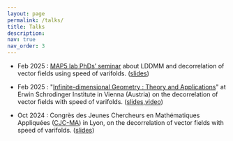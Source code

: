 ```yaml
---
layout: page
permalink: /talks/
title: Talks
description:
nav: true
nav_order: 3
---
```


- Feb 2025 : [MAP5 lab PhDs’ seminar](https://map5.mi.parisdescartes.fr/events/rayane-mouhli-2/) about LDDMM and decorrelation of vector fields using speed of varifolds. ([slides](https://rayanemouhli.github.io/assets/pdf/GTE_talk.pdf))

- Feb 2025 :  "[Infinite-dimensional Geometry : Theory and Applications](https://www.esi.ac.at/events/e550/)" at Erwin Schrodinger Institute in Vienna (Austria) on the decorrelation of vector fields with speed of varifolds. ([slides](https://rayanemouhli.github.io/assets/pdf/Vienna_talk.pdf),[video](https://www.youtube.com/watch?v=ds8odUOmPWM))

- Oct 2024 : Congrès des Jeunes Chercheurs en Mathématiques Appliquées ([CJC-MA](https://cjc-ma2024.sciencesconf.org/)) in Lyon, on the decorrelation of vector fields with speed of varifolds. ([slides](https://rayanemouhli.github.io/assets/pdf/CJCMA-talk.pdf))

